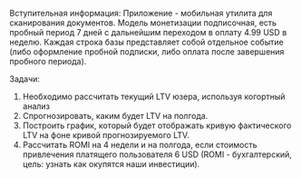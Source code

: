 Вступительная информация:
Приложение - мобильная утилита для сканирования документов. Модель монетизации подписочная, есть пробный период 7 дней с дальнейшим переходом в оплату 4.99 USD в неделю. 
Каждая строка базы представляет собой отдельное событие (либо оформление пробной подписки, либо оплата после завершения пробного периода). 

Задачи:
1. Необходимо рассчитать текущий LTV юзера, используя когортный анализ 
2. Спрогнозировать, каким будет LTV на полгода.
3. Построить график, который будет отображать кривую фактического LTV на фоне кривой прогнозируемого LTV.
4. Рассчитать ROMI на 4 недели и на полгода, если стоимость привлечения платящего пользователя 6 USD (ROMI - бухгалтерский, 
цель: узнать как окупятся наши инвестиции).

